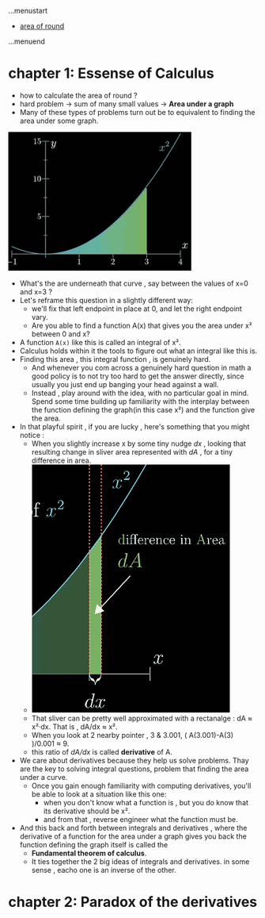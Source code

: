 ...menustart

 - [area of round](#b7e9322fc0d475861e2066642b1ecdb4)

...menuend


# chapter 1: Essense of Calculus

 - how to calculate the area of round ? 
 - hard problem -> sum of many small values -> **Area under a graph**
 - Many of these types of problems turn out be to equivalent to finding the area under some graph.

![](../imgs/eoc_integal.png)

 - What's the are underneath that curve , say between the values of x=0 and x=3 ? 
 - Let's reframe this question in a slightly different way:
    - we'll fix that left endpoint in place at 0, and let the right endpoint vary.
    - Are you able to find a function A(x) that gives you the area under x² between 0 and x?
 - A function `A(x)` like this is called an integral of x².
 - Calculus holds within it the tools to figure out what an integral like this is.
 - Finding this area , this integral function , is genuinely hard. 
    - And whenever you com across a genuinely hard question in math a good policy is to not try too hard to get the answer directly, since usually you just end up banging your head against a wall. 
    - Instead , play around with the idea, with no particular goal in mind. Spend some time building up familiarity with the interplay between the function defining the graph(in this case x²)  and the function give the area. 
 - In that playful spirit , if you are lucky  , here's something that you might notice :
    - When you slightly increase x by some tiny nudge *dx* , looking that resulting change in sliver area  represented with *dA* , for a tiny difference in area. 
    - ![](../imgs/eoc_dA.png)
    - That sliver can be pretty well approximated with a rectanalge : dA ≈ x²·dx.  That is , dA/dx ≈ x².
    - When you look at 2 nearby pointer , 3 & 3.001, ( A(3.001)-A(3) )/0.001 ≈ 9. 
    - this ratio of *dA/dx* is called **derivative** of A. 
 - We care about derivatives because they help us solve problems. Thay are the key to solving integral questions, problem that finding the area under a curve. 
    - Once you gain enough familiarity with computing derivatives, you'll be able to look at a situation like this one:
        - when you don't know what a function is , but you do know that its derivative should be x².
        - and from that , reverse engineer what the function must be. 
 - And this back and forth between integrals and derivatives , where the derivative of a function for the area under a graph gives you back the function defining the graph itself is called the 
    - **Fundamental theorem of calculus**. 
    - It ties together the 2 big ideas of integrals and derivatives.  in some sense , eacho one is an inverse of the other. 


# chapter 2: Paradox of the derivatives








